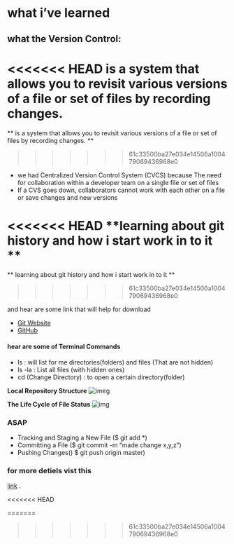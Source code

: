 # what i’ve learned  



## what the Version Control:  
<<<<<<< HEAD
**is a system that allows you to revisit various versions of a file or set of files by recording changes.**
=======
** is a system that allows you to revisit various versions of a file or set of files by recording changes. **
>>>>>>> 61c33500ba27e034e14506a100479069436968e0
  - we had Centralized Version Control System (CVCS)
  because The need for collaboration within a developer team on a single file or set of files
  - If a CVS goes down, collaborators cannot work with each other on a file or save changes and new versions
      

<<<<<<< HEAD
 **learning about git history and how i start work in to it **
=======
 ** learning about git history and how i start work in to it **
>>>>>>> 61c33500ba27e034e14506a100479069436968e0


  and hear are some link that will help for download 
  - [Git Website](http://git-scm.com/download/mac)
  - [GitHub](https://desktop.github.com/)


  #### hear are some of Terminal Commands

   - ls : will list for me directories(folders) and files (That are not hidden)
- ls -la : List all files (with hidden ones)
- cd (Change Directory) : to open a certain directory(folder)


 **Local Repository Structure**
 ![imeg](https://blog.udemy.com/wp-content/uploads/2015/08/image036.png)
  
  **The Life Cycle of File Status**
  ![img](https://blog.udemy.com/wp-content/uploads/2015/08/image006.png
  )
    
 ### ASAP
 - Tracking and Staging a New File
 ($ git add *)
 - Committing a File ($ git commit -m “made change x,y,z”)
 - Pushing Changes() $ git push origin master)


 ### for more detiels vist this 
 [link](https://blog.udemy.com/git-tutorial-a-comprehensive-guide/#6
 )
 .



    


 
<<<<<<< HEAD
 
=======
>>>>>>> 61c33500ba27e034e14506a100479069436968e0
